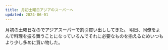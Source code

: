 ```yaml
---
title: 月初土曜日アジアのスーパーへ
updated: 2024-06-01
---
```


月初の土曜日なのでアジアスーパーで割引買い出ししてきた。
明日、同僚をよんで料理を振る舞うことになっているんでそれに必要なものを揃えるためいつもより少し多めに買い物した。
